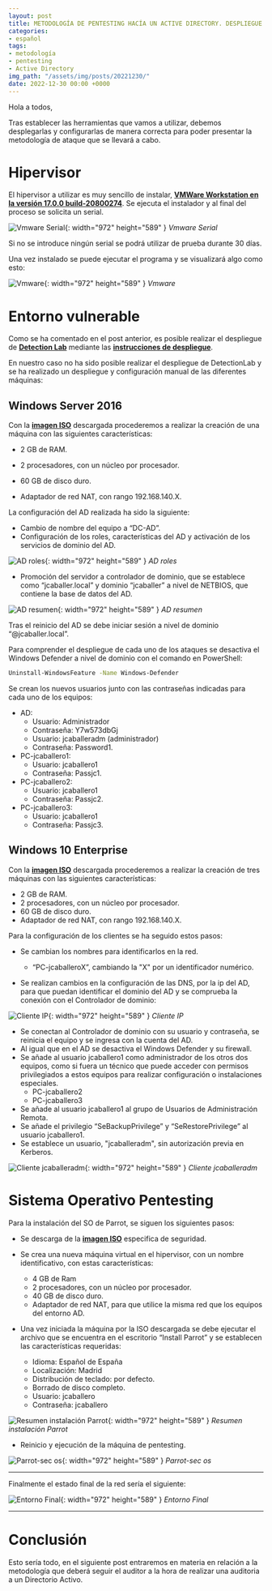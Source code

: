 ```yaml
---
layout: post
title: METODOLOGÍA DE PENTESTING HACÍA UN ACTIVE DIRECTORY. DESPLIEGUE (PARTE 3) (ES)
categories:
- español
tags:
- metodología
- pentesting
- Active Directory
img_path: "/assets/img/posts/20221230/"
date: 2022-12-30 00:00 +0000
---
```

Hola a todos,

Tras establecer las herramientas que vamos a utilizar, debemos desplegarlas y configurarlas de manera correcta para poder presentar la metodología de ataque que se llevará a cabo.


# Hipervisor 

El hipervisor a utilizar es muy sencillo de instalar, [**VMWare Workstation en la versión 17.0.0 build-20800274**](https://www.vmware.com/go/getworkstation-win). Se ejecuta el instalador y al final del proceso se solicita un serial. 

![Vmware Serial](vmware-serial.png){: width="972" height="589" }
_Vmware Serial_

Si no se introduce ningún serial se podrá utilizar de prueba durante 30 días.

Una vez instalado se puede ejecutar el programa y se visualizará algo como esto:

![Vmware](vmware-final.png){: width="972" height="589" }
_Vmware_

# Entorno vulnerable

Como se ha comentado en el post anterior, es posible realizar el despliegue de [**Detection Lab**](https://www.detectionlab.network/) mediante las [**instrucciones de despliegue**](https://www.detectionlab.network/deployment/).

En nuestro caso no ha sido posible realizar el despliegue de DetectionLab y se ha realizado un despliegue y configuración manual de las diferentes máquinas:

## Windows Server 2016

Con la [**imagen ISO**](https://go.microsoft.com/fwlink/p/?LinkID=2195174&clcid=0x409&culture=en-us&country=US) descargada procederemos a realizar la creación de una máquina con las siguientes características:

- 2 GB de RAM.

- 2 procesadores, con un núcleo por procesador.

- 60 GB de disco duro.

- Adaptador de red NAT, con rango 192.168.140.X.

La configuración del AD realizada ha sido la siguiente:

- Cambio de nombre del equipo a “DC-AD”.
- Configuración de los roles, características del AD y activación de los servicios de dominio del AD.

![AD roles](ad-1.png){: width="972" height="589" }
_AD roles_

- Promoción del servidor a controlador de dominio, que se establece como “jcaballer.local” y dominio “jcaballer” a nivel de NETBIOS, que contiene la base de datos del AD.

![AD resumen](ad-2.png){: width="972" height="589" }
_AD resumen_

Tras el reinicio del AD se debe iniciar sesión a nivel de dominio “@jcaballer.local”.

Para comprender el despliegue de cada uno de los ataques se desactiva el Windows Defender a nivel de dominio con el comando en PowerShell:

```bash
Uninstall-WindowsFeature -Name Windows-Defender
```

Se crean los nuevos usuarios junto con las contraseñas indicadas para cada uno de los equipos:
- AD:
    + Usuario: Administrador
    + Contraseña: Y7w573dbGj
    + Usuario: jcaballeradm (administrador)
    + Contraseña: Password1.
- PC-jcaballero1:
    + Usuario: jcaballero1
    + Contraseña: Passjc1.
- PC-jcaballero2:
    + Usuario: jcaballero1
    + Contraseña: Passjc2.
- PC-jcaballero3:
    + Usuario: jcaballero1
    + Contraseña: Passjc3.

## Windows 10 Enterprise

Con la [**imagen ISO**](https://go.microsoft.com/fwlink/p/?LinkID=2195404&clcid=0x809&culture=en-gb&country=GB) descargada procederemos a realizar la creación de tres máquinas con las siguientes características:

- 2 GB de RAM.
- 2 procesadores, con un núcleo por procesador.
- 60 GB de disco duro.
- Adaptador de red NAT, con rango 192.168.140.X.

Para la configuración de los clientes se ha seguido estos pasos:
- Se cambian los nombres para identificarlos en la red.
    + “PC-jcaballeroX”, cambiando la "X" por un identificador numérico.

- Se realizan cambios en la configuración de las DNS, por la ip del AD, para que puedan identificar el dominio del AD y se comprueba la conexión con el Controlador de dominio:

![Cliente IP](client-1.png){: width="972" height="589" }
_Cliente IP_

- Se conectan al Controlador de dominio con su usuario y contraseña, se reinicia el equipo y se ingresa con la cuenta del AD.
- Al igual que en el AD se desactiva el Windows Defender y su firewall.
- Se añade al usuario jcaballero1 como administrador de los otros dos equipos, como si fuera un técnico que puede acceder con permisos privilegiados a estos equipos para realizar configuración o instalaciones especiales.
    + PC-jcaballero2
    + PC-jcaballero3
- Se añade al usuario jcaballero1 al grupo de Usuarios de Administración Remota.
- Se añade el privilegio “SeBackupPrivilege” y “SeRestorePrivilege” al usuario jcaballero1.
- Se establece un usuario, "jcaballeradm", sin autorización previa en Kerberos.

![Cliente jcaballeradm](client-2.png){: width="972" height="589" }
_Cliente jcaballeradm_

# Sistema Operativo Pentesting

Para la instalación del SO de Parrot, se siguen los siguientes pasos:

- Se descarga de la [**imagen ISO**](https://bunny.deb.parrot.sh//parrot/iso/5.1.2/Parrot-security-5.1.2_amd64.iso) especifica de seguridad.

- Se crea una nueva máquina virtual en el hipervisor, con un nombre identificativo, con estas características:
    + 4 GB de Ram
    + 2 procesadores, con un núcleo por procesador.
    + 40 GB de disco duro.
    + Adaptador de red NAT, para que utilice la misma red que los equipos del entorno AD.

- Una vez iniciada la máquina por la ISO descargada se debe ejecutar el archivo que se encuentra en el escritorio “Install Parrot” y se establecen las características requeridas:

    + Idioma: Español de España
    + Localización: Madrid
    + Distribución de teclado: por defecto.
    + Borrado de disco completo.
    + Usuario: jcaballero
    + Contraseña: jcaballero

![Resumen instalación Parrot](parrot-1.png){: width="972" height="589" }
_Resumen instalación Parrot_

- Reinicio y ejecución de la máquina de pentesting.

![Parrot-sec os](parrot-2.png){: width="972" height="589" }
_Parrot-sec os_

___

Finalmente el estado final de la red sería el siguiente:

![Entorno Final](entorno-final.png){: width="972" height="589" }
_Entorno Final_

___

# Conclusión

Esto sería todo, en el siguiente post entraremos en materia en relación a la metodología que deberá seguir el auditor a la hora de realizar una auditoria a un Directorio Activo.
